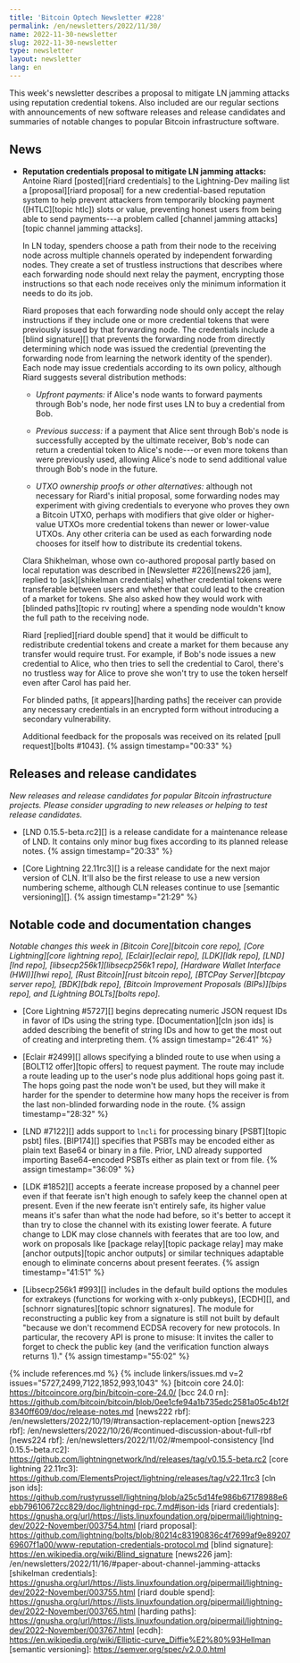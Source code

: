 ```yaml
---
title: 'Bitcoin Optech Newsletter #228'
permalink: /en/newsletters/2022/11/30/
name: 2022-11-30-newsletter
slug: 2022-11-30-newsletter
type: newsletter
layout: newsletter
lang: en
---
```

This week's newsletter describes a proposal to mitigate LN jamming
attacks using reputation credential tokens.  Also included are our
regular sections with announcements of new software releases and release
candidates and summaries of notable changes to popular Bitcoin
infrastructure software.

## News

- **Reputation credentials proposal to mitigate LN jamming attacks:**
  Antoine Riard [posted][riard credentials] to the Lightning-Dev mailing
  list a [proposal][riard proposal] for a new credential-based
  reputation system to help prevent attackers from temporarily blocking
  payment ([HTLC][topic htlc]) slots or value, preventing honest users
  from being able to send payments---a problem called [channel jamming
  attacks][topic channel jamming attacks].

  In LN today, spenders choose a path from their node to the receiving
  node across multiple channels operated by independent forwarding
  nodes.  They create a set of trustless instructions that describes
  where each forwarding node should next relay the payment, encrypting
  those instructions so that each node receives only the minimum
  information it needs to do its job.

  Riard proposes that each forwarding node should only accept the relay
  instructions if they include one or more credential tokens that were
  previously issued by that forwarding node.  The credentials include
  a [blind signature][] that prevents the forwarding node from
  directly determining which node was issued the credential
  (preventing the forwarding node from learning the network identity
  of the spender).  Each node may issue credentials according to its
  own policy, although Riard suggests several distribution methods:

  - *Upfront payments:* if Alice's node wants to forward payments
    through Bob's node, her node first uses LN to buy a credential
    from Bob.

  - *Previous success:* if a payment that Alice sent through Bob's
    node is successfully accepted by the ultimate receiver, Bob's node
    can return a credential token to Alice's node---or even more
    tokens than were previously used, allowing Alice's node to send
    additional value through Bob's node in the future.

  - *UTXO ownership proofs or other alternatives:* although not
    necessary for Riard's initial proposal, some forwarding nodes may
    experiment with giving credentials to everyone who proves they own
    a Bitcoin UTXO, perhaps with modifiers that give older or
    higher-value UTXOs more credential tokens than newer or
    lower-value UTXOs.  Any other criteria can be used as each
    forwarding node chooses for itself how to distribute its
    credential tokens.

  Clara Shikhelman, whose own co-authored proposal partly based on
  local reputation was described in [Newsletter #226][news226 jam],
  replied to [ask][shikelman credentials] whether credential tokens
  were transferable between users and whether that could lead to the
  creation of a market for tokens.  She also asked how they would work
  with [blinded paths][topic rv routing] where a spending node
  wouldn't know the full path to the receiving node.

  Riard [replied][riard double spend] that it would be difficult to
  redistribute credential tokens and create a market for them because
  any transfer would require trust.  For example, if Bob's node
  issues a new credential to Alice, who then tries to sell the
  credential to Carol, there's no trustless way for Alice to prove she
  won't try to use the token herself even after Carol has paid her.

  For blinded paths, [it appears][harding paths] the receiver can
  provide any necessary credentials in an encrypted form without
  introducing a secondary vulnerability.

  Additional feedback for the proposals was received on its related
  [pull request][bolts #1043]. {% assign timestamp="00:33" %}

## Releases and release candidates

*New releases and release candidates for popular Bitcoin infrastructure
projects.  Please consider upgrading to new releases or helping to test
release candidates.*

- [LND 0.15.5-beta.rc2][] is a release candidate for a maintenance
  release of LND.  It contains only minor bug fixes according to its
  planned release notes. {% assign timestamp="20:33" %}

- [Core Lightning 22.11rc3][] is a release candidate for the next major
  version of CLN.  It'll also be the first release to use a new version
  numbering scheme, although CLN releases continue to use [semantic
  versioning][]. {% assign timestamp="21:29" %}

## Notable code and documentation changes

*Notable changes this week in [Bitcoin Core][bitcoin core repo], [Core
Lightning][core lightning repo], [Eclair][eclair repo], [LDK][ldk repo],
[LND][lnd repo], [libsecp256k1][libsecp256k1 repo], [Hardware Wallet
Interface (HWI)][hwi repo], [Rust Bitcoin][rust bitcoin repo], [BTCPay
Server][btcpay server repo], [BDK][bdk repo], [Bitcoin Improvement
Proposals (BIPs)][bips repo], and [Lightning BOLTs][bolts repo].*

- [Core Lightning #5727][] begins deprecating numeric JSON request IDs
  in favor of IDs using the string type.  [Documentation][cln json ids]
  is added describing the benefit of string IDs and how to get the most
  out of creating and interpreting them. {% assign timestamp="26:41" %}

- [Eclair #2499][] allows specifying a blinded route to use when using a
  [BOLT12 offer][topic offers] to request payment.  The route may
  include a route leading up to the user's node plus additional hops
  going past it.  The hops going past the node won't be used, but they
  will make it harder for the spender to determine how many hops the
  receiver is from the last non-blinded forwarding node in the route. {% assign timestamp="28:32" %}

- [LND #7122][] adds support to `lncli` for processing binary [PSBT][topic
  psbt] files. [BIP174][] specifies that PSBTs may be encoded either as plain
  text Base64 or binary in a file. Prior, LND already supported importing
  Base64-encoded PSBTs either as plain text or from file. {% assign timestamp="36:09" %}

- [LDK #1852][] accepts a feerate increase proposed by a channel peer
  even if that feerate isn't high enough to safely keep the channel
  open at present.  Even if the new feerate isn't entirely safe, its
  higher value means it's safer than what the node had before, so it's
  better to accept it than try to close the channel with its existing
  lower feerate.  A future change to LDK may close channels with
  feerates that are too low, and work on proposals like [package
  relay][topic package relay] may make [anchor outputs][topic anchor
  outputs] or similar techniques adaptable enough to eliminate concerns
  about present feerates. {% assign timestamp="41:51" %}

- [Libsecp256k1 #993][] includes in the default build options the
  modules for extrakeys (functions for working with x-only pubkeys),
  [ECDH][], and [schnorr signatures][topic schnorr signatures].  The
  module for reconstructing a public key from a signature is still not
  built by default "because we don't recommend ECDSA recovery for new
  protocols. In particular, the recovery API is prone to misuse: It
  invites the caller to forget to check the public key (and the
  verification function always returns 1)." {% assign timestamp="55:02" %}

{% include references.md %}
{% include linkers/issues.md v=2 issues="5727,2499,7122,1852,993,1043" %}
[bitcoin core 24.0]: https://bitcoincore.org/bin/bitcoin-core-24.0/
[bcc 24.0 rn]: https://github.com/bitcoin/bitcoin/blob/0ee1cfe94a1b735edc2581a05c4b12f8340ff609/doc/release-notes.md
[news222 rbf]: /en/newsletters/2022/10/19/#transaction-replacement-option
[news223 rbf]: /en/newsletters/2022/10/26/#continued-discussion-about-full-rbf
[news224 rbf]: /en/newsletters/2022/11/02/#mempool-consistency
[lnd 0.15.5-beta.rc2]: https://github.com/lightningnetwork/lnd/releases/tag/v0.15.5-beta.rc2
[core lightning 22.11rc3]: https://github.com/ElementsProject/lightning/releases/tag/v22.11rc3
[cln json ids]: https://github.com/rustyrussell/lightning/blob/a25c5d14fe986b67178988e6ebb79610672cc829/doc/lightningd-rpc.7.md#json-ids
[riard credentials]: https://gnusha.org/url/https://lists.linuxfoundation.org/pipermail/lightning-dev/2022-November/003754.html
[riard proposal]: https://github.com/lightning/bolts/blob/80214c83190836c4f7699af9e8920769607f1a00/www-reputation-credentials-protocol.md
[blind signature]: https://en.wikipedia.org/wiki/Blind_signature
[news226 jam]: /en/newsletters/2022/11/16/#paper-about-channel-jamming-attacks
[shikelman credentials]: https://gnusha.org/url/https://lists.linuxfoundation.org/pipermail/lightning-dev/2022-November/003755.html
[riard double spend]: https://gnusha.org/url/https://lists.linuxfoundation.org/pipermail/lightning-dev/2022-November/003765.html
[harding paths]: https://gnusha.org/url/https://lists.linuxfoundation.org/pipermail/lightning-dev/2022-November/003767.html
[ecdh]: https://en.wikipedia.org/wiki/Elliptic-curve_Diffie%E2%80%93Hellman
[semantic versioning]: https://semver.org/spec/v2.0.0.html

